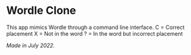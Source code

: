 # Wordle Clone
This app mimics Wordle through a command line interface.
C = Correct placement
X = Not in the word
? = In the word but incorrect placement

_Made in July 2022._
